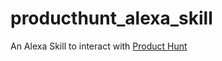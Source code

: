 # producthunt_alexa_skill
An Alexa Skill to interact with [Product Hunt](http://www.producthunt.com/ "Product Hunt")
